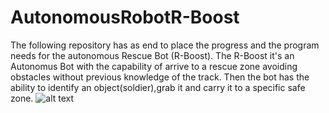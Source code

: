 # AutonomousRobotR-Boost
The following repository has as end to place the progress and the program needs for the autonomous Rescue Bot (R-Boost). The R-Boost it's an Autonomus Bot with the capability of arrive to a rescue zone avoiding obstacles without previous knowledge of the track.  Then the bot has the ability to identify an object(soldier),grab it and carry it to a specific safe zone.
![alt text](R4.png)
